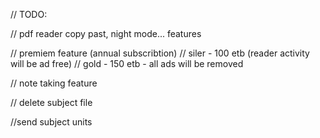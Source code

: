 // TODO:


// pdf reader copy past, night mode... features


// premiem feature (annual subscribtion)
    // siler - 100 etb (reader activity will be ad free)
    // gold - 150 etb - all ads will be removed

// note taking feature

// delete subject file

//send subject units
